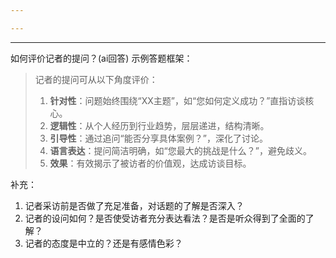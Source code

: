 ```yaml
---

---
```

---

如何评价记者的提问？(ai回答)
示例答题框架：
> 记者的提问可从以下角度评价：
> 1. **针对性**：问题始终围绕“XX主题”，如“您如何定义成功？”直指访谈核心。
> 2. **逻辑性**：从个人经历到行业趋势，层层递进，结构清晰。
> 3. **引导性**：通过追问“能否分享具体案例？”，深化了讨论。
> 4. **语言表达**：提问简洁明确，如“您最大的挑战是什么？”，避免歧义。
> 5. **效果**：有效揭示了被访者的价值观，达成访谈目标。

补充：
1. 记者采访前是否做了充足准备，对话题的了解是否深入？
2. 记者的设问如何？是否使受访者充分表达看法？是否是听众得到了全面的了解？
3. 记者的态度是中立的？还是有感情色彩？

